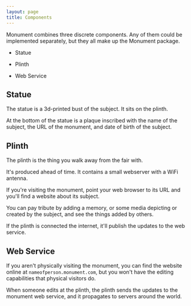 ```yaml
---
layout: page
title: Components
---
```


Monument combines three discrete components. Any of them could be implemented separately, but they all make up the Monument package.

* Statue

* Plinth

* Web Service

## Statue

The statue is a 3d-printed bust of the subject. It sits on the plinth.

At the bottom of the statue is a plaque inscribed with the name of the subject, the URL of the monument, and date of birth of the subject.

## Plinth

The plinth is the thing you walk away from the fair with.

It's produced ahead of time. It contains a small webserver with a WiFi antenna.

If you're visiting the monument, point your web browser to its URL and you'll find a website about its subject.

You can pay tribute by adding a memory, or some media depicting or created by the subject, and see the things added by others.

If the plinth is connected the internet, it'll publish the updates to the web service.

## Web Service

If you aren't physically visiting the monument, you can find the website online at `nameofperson.monument.com`, but you won't have the editing capabilities that physical visitors do.

When someone edits at the plinth, the plinth sends the updates to the monument web service, and it propagates to servers around the world.
